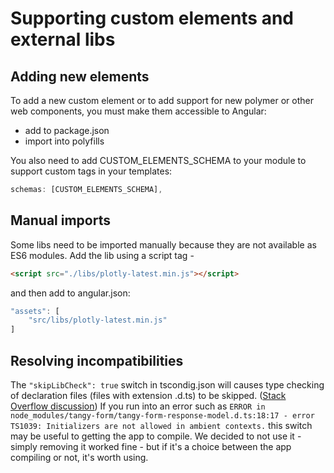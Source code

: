 # Supporting custom elements and external libs

## Adding new elements

To add a new custom element or to add support for new polymer or other web components, you must make them accessible to Angular:
- add to package.json
- import into polyfills

You also need to add CUSTOM_ELEMENTS_SCHEMA to your module to support custom tags in your templates:

```js
schemas: [CUSTOM_ELEMENTS_SCHEMA],
```
## Manual imports

Some libs need to be imported manually because they are not available as ES6 modules. Add the lib using a script tag - 

```html
<script src="./libs/plotly-latest.min.js"></script>
```

and then add to angular.json:

```js
"assets": [
    "src/libs/plotly-latest.min.js"
]
```

## Resolving incompatibilities

The `"skipLibCheck": true` switch in tscondig.json will causes type checking of declaration files (files with extension .d.ts) to be skipped. ([Stack Overflow discussion](https://stackoverflow.com/questions/52311779/usage-of-the-typescript-compiler-argument-skiplibcheck)) If you run into an error such as `ERROR in node_modules/tangy-form/tangy-form-response-model.d.ts:18:17 - error TS1039: Initializers are not allowed in ambient contexts.` this switch may be useful to getting the app to compile. We decided to not use it - simply removing it worked fine - but if it's a choice between the app compiling or not, it's worth using.
